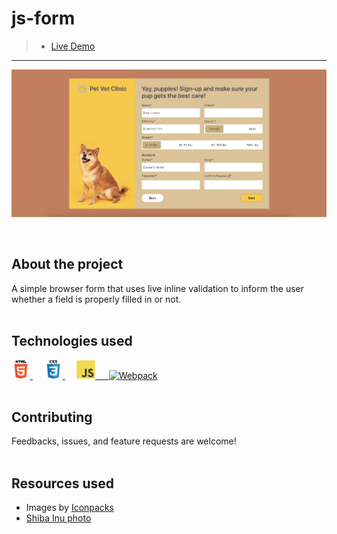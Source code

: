 # js-form

> - [Live Demo](https://hardroof.github.io/JS-form/)

---

![App Preview](src/images/ScreenShot.png "App Preview")

<br/>

## About the project

A simple browser form that uses live inline validation to inform the user whether a field is properly filled in or not.
<br/><br/>

## Technologies used

<a href="https://www.w3.org/html/" target="_blank" rel="noreferrer"> <img src="https://raw.githubusercontent.com/devicons/devicon/master/icons/html5/html5-original-wordmark.svg" alt="html5" width="30" height="30"/> </a> &emsp; <a href="https://www.w3schools.com/css/" target="_blank" rel="noreferrer"> <img src="https://raw.githubusercontent.com/devicons/devicon/master/icons/css3/css3-original-wordmark.svg" alt="css3" width="30" height="30"/> </a> &emsp; <a href="https://developer.mozilla.org/en-US/docs/Web/JavaScript" target="_blank" rel="noreferrer"> <img src="https://raw.githubusercontent.com/devicons/devicon/master/icons/javascript/javascript-original.svg" alt="javascript" width="30" height="30"/> &emsp; <a href="https://webpack.js.org/" target="_blank" rel="noreferrer"> <img src="https://webpack.js.org/icon-square-small.85ba630cf0c5f29ae3e3.svg" alt="Webpack" width="30" height="30"/> </a></a>
<br/><br/>

## Contributing

Feedbacks, issues, and feature requests are welcome!
<br/><br/>

## Resources used

- Images by <a href='https://iconpacks.net'>Iconpacks</a>
- [Shiba Inu photo](https://images.fnlondon.com/im-413154/?width=1280&height=853)
